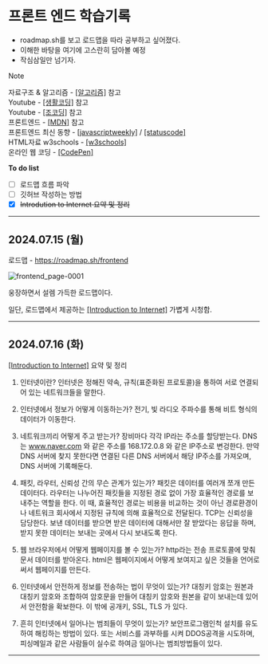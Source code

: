 프론트 엔드 학습기록
=========================
- roadmap.sh를 보고 로드맵을 따라 공부하고 싶어졌다.
- 이해한 바탕을 여기에 고스란히 담아볼 예정
- 작심삼일만 넘기자.


> [!note] 
> 자료구조 & 알고리즘 - [[알고리즘]](https://www.hello-algo.com/en/) 참고   
> Youtube - [[생활코딩]](https://www.youtube.com/@coohde) 참고   
> Youtube - [[조코딩]](https://www.youtube.com/@jocoding) 참고   
> 프론트엔드 - [[MDN]](https://developer.mozilla.org/ko/docs/orphaned/Learn/Front-end_web_developer) 참고   
> 프론트엔드 최신 동향 - [[javascriptweekly]](https://javascriptweekly.com/) / [[statuscode]](https://react.statuscode.com/)   
> HTML자료 w3schools - [[w3schools]](https://www.w3schools.com/html/default.asp)   
> 온라인 웹 코딩 - [[CodePen]](https://codepen.io/)






 **To do list**
- [ ] 로드맵 흐름 파악
- [ ] 깃허브 작성하는 방법
- [x] ~~Introdution to Internet 요약 및 정리~~

-------------------------




2024.07.15 (월)
-------------------------
로드맵 - https://roadmap.sh/frontend

![frontend_page-0001](https://github.com/user-attachments/assets/25a4ae29-af71-4b58-a8ef-e71142edd44f)

웅장하면서 설렘 가득한 로드맵이다.

일단, 로드맵에서 제공하는 [[Introduction to Internet]](https://roadmap.sh/guides/what-is-internet) 가볍게 시청함.

-------------------------

2024.07.16 (화)
-------------------------

[[Introduction to Internet]](https://roadmap.sh/guides/what-is-internet) 요약 및 정리

1. 인터넷이란?
   인터넷은 정해진 약속, 규칙(표준화된 프로토콜)을 통하여 서로 연결되어 있는 네트워크들을 말한다.

2. 인터넷에서 정보가 어떻게 이동하는가?
   전기, 빛 라디오 주파수를 통해 비트 형식의 데이터가 이동한다.

3. 네트워크끼리 어떻게 주고 받는가?
   장비마다 각각 IP라는 주소를 할당받는다. DNS는 www.naver.com 와 같은 주소를 168.172.0.8 와 같은 IP주소로 변겅한다.
   만약 DNS 서버에 찾지 못한다면 연결된 다른 DNS 서버에서 해당 IP주소를 가져오며, DNS 서버에 기록해둔다.

4. 패킷, 라우터, 신뢰성 간의 무슨 관계가 있는가?
   패킷은 데이터를 여러개 쪼개 만든 데이터다. 라우터는 나누어진 패킷들을 지정된 경로 없이 가장 효율적인 경로를 보내주는 역할을 한다.
   이 때, 효율적인 경로는 비용을 비교하는 것이 아닌 경로환경이나 네트워크 회사에서 지정된 규칙에 의해 효율적으로 전달된다.
   TCP는 신뢰성을 담당한다. 보낸 데이터를 받으면 받은 데이터에 대해서만 잘 받았다는 응답을 하며, 받지 못한 데이터는 보내는 곳에서 다시 보내도록 한다.

5. 웹 브라우저에서 어떻게 웹페이지를 볼 수 있는가?
   http라는 전송 프로토콜에 맞춰 문서 데이터를 받아온다. html은 웹페이지에서 어떻게 보여지고 싶은 것들을 언어로 써서 웹페이지를 만든다.

6. 인터넷에서 안전하게 정보를 전송하는 법이 무엇이 있는가?
   대칭키 암호는 원본과 대칭키 암호와 조합하여 암호문을 만들어 대칭키 암호와 원본을 같이 보내는데 있어서 안전함을 확보한다.
   이 밖에 공개키, SSL, TLS 가 있다.

7. 흔히 인터넷에서 일어나는 범죄들이 무엇이 있는가?
   보안프로그램인척 설치를 유도하여 해킹하는 방법이 있다. 또는 서비스를 과부하를 시켜 DDOS공격을 시도하며, 피싱메일과 같은 사람들이 실수로 하여금 일어나는 범죄방법들이 있다.

-------------------------

